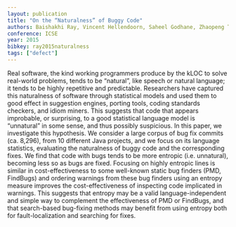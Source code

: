 ```yaml
---
layout: publication
title: "On the “Naturalness” of Buggy Code"
authors: Baishakhi Ray, Vincent Hellendoorn, Saheel Godhane, Zhaopeng Tu, Alberto Bacchelli, Premkumar Devanbu
conference: ICSE
year: 2015
bibkey: ray2015naturalness
tags: ["defect"]
---
```

Real software, the kind working programmers produce by the kLOC
to solve real-world problems, tends to be “natural”, like speech or
natural language; it tends to be highly repetitive and predictable.
Researchers have captured this naturalness of software through statistical models and used them to good effect in suggestion engines,
porting tools, coding standards checkers, and idiom miners. This
suggests that code that appears improbable, or surprising, to a good
statistical language model is “unnatural” in some sense, and thus
possibly suspicious. In this paper, we investigate this hypothesis. We consider a large corpus of bug fix commits (ca. 8,296),
from 10 different Java projects, and we focus on its language statistics, evaluating the naturalness of buggy code and the corresponding fixes. We find that code with bugs tends to be more entropic
(i.e. unnatural), becoming less so as bugs are fixed. Focusing on
highly entropic lines is similar in cost-effectiveness to some well-known static bug finders (PMD, FindBugs) and ordering warnings
from these bug finders using an entropy measure improves the cost-effectiveness of inspecting code implicated in warnings. This suggests that entropy may be a valid language-independent and simple
way to complement the effectiveness of PMD or FindBugs, and
that search-based bug-fixing methods may benefit from using entropy both for fault-localization and searching for fixes.

